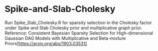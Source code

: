 # Spike-and-Slab-Cholesky
Run Spike_Slab_Cholesky.R for sparsity selection in the Cholesky factor under Spike and Slab Cholesky prior and multiplicative graph prior.
Reference: Consistent Bayesian Sparsity Selection for High-dimensional Gaussian DAG Models with Multiplicative and Beta-mixture Priors[https://arxiv.org/abs/1903.03531]
